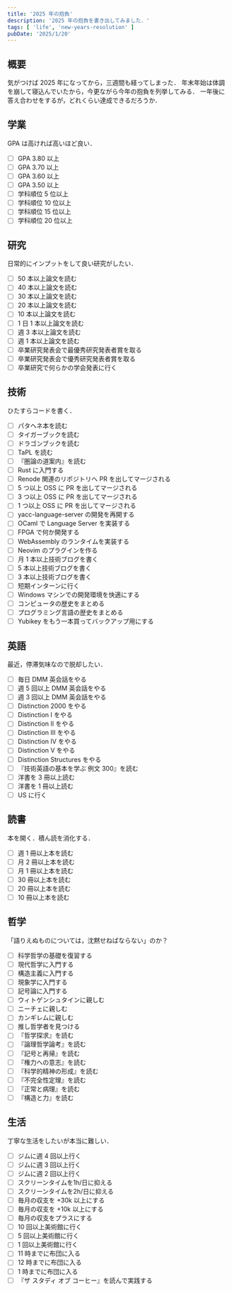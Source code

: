 ```yaml
---
title: '2025 年の抱負'
description: '2025 年の抱負を書き出してみました．'
tags: [ 'life', 'new-years-resolution' ]
pubDate: '2025/1/20'
---
```


## 概要

気がつけば 2025 年になってから，三週間も経ってしまった．
年末年始は体調を崩して寝込んでいたから，今更ながら今年の抱負を列挙してみる．
一年後に答え合わせをするが，どれくらい達成できるだろうか．

## 学業

GPA は高ければ高いほど良い．

- [ ] GPA 3.80 以上
- [ ] GPA 3.70 以上
- [ ] GPA 3.60 以上
- [ ] GPA 3.50 以上
- [ ] 学科順位 5 位以上
- [ ] 学科順位 10 位以上
- [ ] 学科順位 15 位以上
- [ ] 学科順位 20 位以上

## 研究

日常的にインプットをして良い研究がしたい．

- [ ] 50 本以上論文を読む
- [ ] 40 本以上論文を読む
- [ ] 30 本以上論文を読む
- [ ] 20 本以上論文を読む
- [ ] 10 本以上論文を読む
- [ ] 1 日 1 本以上論文を読む
- [ ] 週 3 本以上論文を読む
- [ ] 週 1 本以上論文を読む
- [ ] 卒業研究発表会で最優秀研究発表者賞を取る
- [ ] 卒業研究発表会で優秀研究発表者賞を取る
- [ ] 卒業研究で何らかの学会発表に行く

## 技術

ひたすらコードを書く．

- [ ] パタヘネ本を読む
- [ ] タイガーブックを読む
- [ ] ドラゴンブックを読む
- [ ] TaPL を読む
- [ ] 『圏論の道案内』を読む
- [ ] Rust に入門する
- [ ] Renode 関連のリポジトリへ PR を出してマージされる
- [ ] 5 つ以上 OSS に PR を出してマージされる
- [ ] 3 つ以上 OSS に PR を出してマージされる
- [ ] 1 つ以上 OSS に PR を出してマージされる
- [ ] yacc-language-server の開発を再開する
- [ ] OCaml で Language Server を実装する
- [ ] FPGA で何か開発する
- [ ] WebAssembly のランタイムを実装する
- [ ] Neovim のプラグインを作る
- [ ] 月 1 本以上技術ブログを書く
- [ ] 5 本以上技術ブログを書く
- [ ] 3 本以上技術ブログを書く
- [ ] 短期インターンに行く
- [ ] Windows マシンでの開発環境を快適にする
- [ ] コンピュータの歴史をまとめる
- [ ] プログラミング言語の歴史をまとめる
- [ ] Yubikey をもう一本買ってバックアップ用にする

## 英語

最近，停滞気味なので脱却したい．

- [ ] 毎日 DMM 英会話をやる
- [ ] 週 5 回以上 DMM 英会話をやる
- [ ] 週 3 回以上 DMM 英会話をやる
- [ ] Distinction 2000 をやる
- [ ] Distinction I をやる
- [ ] Distinction II をやる
- [ ] Distinction III をやる
- [ ] Distinction IV をやる
- [ ] Distinction V をやる
- [ ] Distinction Structures をやる
- [ ] 『技術英語の基本を学ぶ 例文 300』を読む
- [ ] 洋書を 3 冊以上読む
- [ ] 洋書を 1 冊以上読む
- [ ] US に行く

## 読書

本を開く．積ん読を消化する．

- [ ] 週 1 冊以上本を読む
- [ ] 月 2 冊以上本を読む
- [ ] 月 1 冊以上本を読む
- [ ] 30 冊以上本を読む
- [ ] 20 冊以上本を読む
- [ ] 10 冊以上本を読む

## 哲学

「語りえぬものについては，沈黙せねばならない」のか？

- [ ] 科学哲学の基礎を復習する
- [ ] 現代哲学に入門する
- [ ] 構造主義に入門する
- [ ] 現象学に入門する
- [ ] 記号論に入門する
- [ ] ウィトゲンシュタインに親しむ
- [ ] ニーチェに親しむ
- [ ] カンギレムに親しむ
- [ ] 推し哲学者を見つける
- [ ] 『哲学探求』を読む
- [ ] 『論理哲学論考』を読む
- [ ] 『記号と再帰』を読む
- [ ] 『権力への意志』を読む
- [ ] 『科学的精神の形成』を読む
- [ ] 『不完全性定理』を読む
- [ ] 『正常と病理』を読む
- [ ] 『構造と力』を読む

## 生活

丁寧な生活をしたいが本当に難しい．

- [ ] ジムに週 4 回以上行く
- [ ] ジムに週 3 回以上行く
- [ ] ジムに週 2 回以上行く
- [ ] スクリーンタイムを1h/日に抑える
- [ ] スクリーンタイムを2h/日に抑える
- [ ] 毎月の収支を +30k 以上にする
- [ ] 毎月の収支を +10k 以上にする
- [ ] 毎月の収支をプラスにする
- [ ] 10 回以上美術館に行く
- [ ] 5 回以上美術館に行く
- [ ] 1 回以上美術館に行く
- [ ] 11 時までに布団に入る
- [ ] 12 時までに布団に入る
- [ ] 1 時までに布団に入る
- [ ] 『ザ スタディ オブ コーヒー』を読んで実践する
